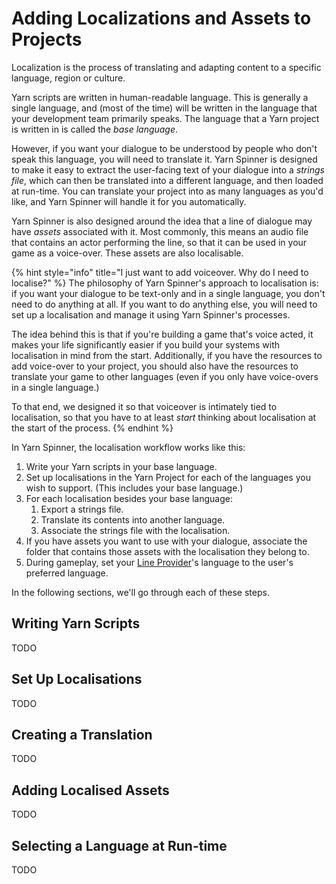 # Adding Localizations and Assets to Projects

Localization is the process of translating and adapting content to a specific language, region or culture. 

Yarn scripts are written in human-readable language. This is generally a single language, and (most of the time) will be written in the language that your development team primarily speaks. The language that a Yarn project is written in is called the _base language_.

However, if you want your dialogue to be understood by people who don't speak this language, you will need to translate it. Yarn Spinner is designed to make it easy to extract the user-facing text of your dialogue into a _strings file_, which can then be translated into a different language, and then loaded at run-time. You can translate your project into as many languages as you'd like, and Yarn Spinner will handle it for you automatically.

Yarn Spinner is also designed around the idea that a line of dialogue may have _assets_ associated with it. Most commonly, this means an audio file that contains an actor performing the line, so that it can be used in your game as a voice-over. These assets are also localisable.

{% hint style="info" title="I just want to add voiceover. Why do I need to localise?" %}
The philosophy of Yarn Spinner's approach to localisation is: if you want your dialogue to be text-only and in a single language, you don't need to do anything at all. If you want to do anything else, you will need to set up a localisation and manage it using Yarn Spinner's processes.

The idea behind this is that if you're building a game that's voice acted, it makes your life significantly easier if you build your systems with localisation in mind from the start. Additionally, if you have the resources to add voice-over to your project, you should also have the resources to translate your game to other languages (even if you only have voice-overs in a single language.)

To that end, we designed it so that voiceover is intimately tied to localisation, so that you have to at least _start_ thinking about localisation at the start of the process.
{% endhint %}

In Yarn Spinner, the localisation workflow works like this:

1. Write your Yarn scripts in your base language.
2. Set up localisations in the Yarn Project for each of the languages you wish to support. (This includes your base language.)
3. For each localisation besides your base language:
   1. Export a strings file.
   2. Translate its contents into another language.
   3. Associate the strings file with the localisation.
4. If you have assets you want to use with your dialogue, associate the folder that contains those assets with the localisation they belong to.
5. During gameplay, set your [Line Provider](../components/line-provider/README.md)'s language to the user's preferred language.

In the following sections, we'll go through each of these steps.

## Writing Yarn Scripts

TODO

## Set Up Localisations

TODO

## Creating a Translation

TODO

## Adding Localised Assets

TODO

## Selecting a Language at Run-time

TODO
